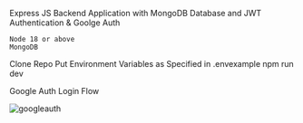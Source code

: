 Express JS Backend Application with MongoDB Database and JWT Authentication & Goolge Auth

	Node 18 or above
	MongoDB

Clone Repo
Put Environment Variables as Specified in .envexample
npm run dev


Google Auth Login Flow


![googleauth](https://github.com/user-attachments/assets/9f4ff929-e782-4a4c-9b7e-d9ab010764f9)

